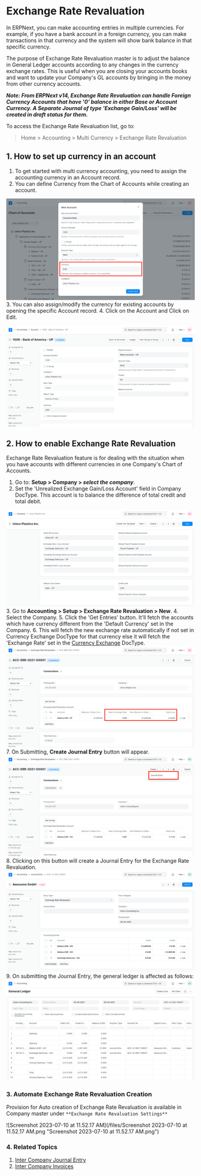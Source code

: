 
# Exchange Rate Revaluation



In ERPNext, you can make accounting entries in multiple currencies. For example, if you have a bank account in a foreign currency, you can make transactions in that currency and the system will show bank balance in that specific currency.

The purpose of Exchange Rate Revaluation master is to adjust the balance in General Ledger accounts according to any changes in the currency exchange rates. This is useful when you are closing your accounts books and want to update your Company's GL accounts by bringing in the money from other currency accounts.

***Note: From ERPNext v14, Exchange Rate Revaluation can handle Foreign Currency Accounts that have '0' balance in either Base or Account Currency. A Separate Journal of type 'Exchange Gain/Loss' will be created in draft status for them.***

To access the Exchange Rate Revaluation list, go to:


> Home > Accounting > Multi Currency > Exchange Rate Revaluation
> 
> 

## 1. How to set up currency in an account

1. To get started with multi currency accounting, you need to assign the accounting currency in an Account record.
2. You can define Currency from the Chart of Accounts while creating an account.

![Currency in Ledger](/files/currency-in-ledger.png)![]()
3. You can also assign/modify the currency for existing accounts by opening the specific Account record.
4. Click on the Account and Click on Edit.

![Set Account Currency](/files/update-currency-in-ledger.png)![]()

## 2. How to enable Exchange Rate Revaluation

Exchange Rate Revaluation feature is for dealing with the situation when you have accounts with different currencies in one Company's Chart of Accounts.

1. Go to: **Setup > Company > *select the company***.
2. Set the 'Unrealized Exchange Gain/Loss Account' field in Company DocType. This account is to balance the difference of total credit and total debit.

![Unrealized Exchange Gain/Loss Ledger in Company](/files/unrealized-exchange-gain-loss-ledger-in-company.png)![]()
3. Go to **Accounting > Setup > Exchange Rate Revaluation > New**.
4. Select the Company.
5. Click the 'Get Entries' button. It'll fetch the accounts which have currency different from the 'Default Currency' set in the Company.
6. This will fetch the new exchange rate automatically if not set in Currency Exchange DocType for that currency else it will fetch the 'Exchange Rate' set in the [Currency Exchange](/docs/en/accounts/currency-exchange) DocType. ![Exchange Rate Revaluation](/files/exchange-rate-revaluation.png)![]()
7. On Submitting, **Create Journal Entry** button will appear. ![Journal Entry Option After Submission](/files/exchange-rate-revaluation-submit.png)![]()
8. Clicking on this button will create a Journal Entry for the Exchange Rate Revaluation. ![Exchange Rate Revaluation Journal Entry](/files/exchange-rate-revaluation-journal-entry.png)![]()
9. On submitting the Journal Entry, the general ledger is affected as follows: ![Exchange Rate Revaluation GL](/files/exchange-rate-revaluation-gl.png)![]()

### 3. Automate Exchange Rate Revaluation Creation

Provision for Auto creation of Exchange Rate Revaluation is available in Company master under `**Exchange Rate Revaluation Settings**`

![Screenshot 2023-07-10 at 11.52.17 AM](/files/Screenshot 2023-07-10 at 11.52.17 AM.png "Screenshot 2023-07-10 at 11.52.17 AM.png")![]()  


### 4. Related Topics

1. [Inter Company Journal Entry](/docs/en/accounts/inter-company-journal-entry)
2. [Inter Company Invoices](/docs/en/accounts/inter-company-invoices)



